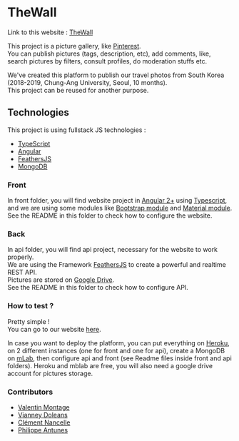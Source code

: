 # TheWall

Link to this website : [TheWall](https://the-wall-journey.herokuapp.com)

This project is a picture gallery, like [Pinterest](https://www.pinterest.com).  
You can publish pictures (tags, description, etc), add comments, like, search pictures by filters, consult profiles, do moderation stuffs etc.  

We've created this platform to publish our travel photos from South Korea (2018-2019, Chung-Ang University, Seoul, 10 months).  
This project can be reused for another purpose.

## Technologies

This project is using fullstack JS technologies :
- [TypeScript](https://www.typescriptlang.org/)
- [Angular](https://angular.io/)
- [FeathersJS](https://feathersjs.com/)
- [MongoDB](https://mongoosejs.com/)

### Front

In front folder, you will find website project in [Angular 2+](https://cli.angular.io/) using [Typescript](https://www.typescriptlang.org/), and we are using some modules like [Bootstrap module](https://ng-bootstrap.github.io/#/home) and [Material module](https://material.angular.io/).  
See the README in this folder to check how to configure the website.

### Back

In api folder, you will find api project, necessary for the website to work properly.  
We are using the Framework [FeathersJS](https://feathersjs.com/) to create a powerful and realtime REST API.  
Pictures are stored on [Google Drive](https://www.google.com/drive/).  
See the README in this folder to check how to configure API.

### How to test ?

Pretty simple !  
You can go to our website [here](https://the-wall-journey.herokuapp.com).  

In case you want to deploy the platform, you can put everything on [Heroku](https://www.heroku.com/home), on 2 different instances (one for front and one for api), create a MongoDB on [mLab](https://mlab.com/), then configure api and front (see Readme files inside front and api folders). Heroku and mblab are free, you will also need a google drive account for pictures storage.

### Contributors

- [Valentin Montage](https://github.com/ValMont13)
- [Vianney Doleans](https://github.com/VianneyDoleans)
- [Clément Nancelle](https://github.com/Hardkaise)
- [Philippe Antunes](https://github.com/Deartchix)
